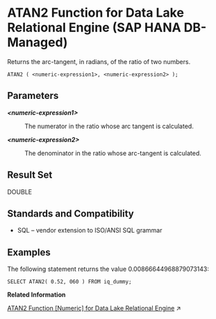 <!-- loio8081001d5f8e4323a5f13cc57fb91cf1 -->

# ATAN2 Function for Data Lake Relational Engine \(SAP HANA DB-Managed\)

Returns the arc-tangent, in radians, of the ratio of two numbers.



```
ATAN2 ( <numeric-expression1>, <numeric-expression2> );
```



<a name="loio8081001d5f8e4323a5f13cc57fb91cf1__section_wck_m3k_srb"/>

## Parameters


<dl>
<dt><b>

*<numeric-expression1\>*

</b></dt>
<dd>

The numerator in the ratio whose arc tangent is calculated.



</dd><dt><b>

*<numeric-expression2\>*

</b></dt>
<dd>

The denominator in the ratio whose arc-tangent is calculated.



</dd>
</dl>



<a name="loio8081001d5f8e4323a5f13cc57fb91cf1__section_ltv_m3k_srb"/>

## Result Set

DOUBLE



<a name="loio8081001d5f8e4323a5f13cc57fb91cf1__section_wyj_n3k_srb"/>

## Standards and Compatibility

-   SQL – vendor extension to ISO/ANSI SQL grammar



<a name="loio8081001d5f8e4323a5f13cc57fb91cf1__section_l2w_n3k_srb"/>

## Examples

The following statement returns the value 0.00866644968879073143:

```
SELECT ATAN2( 0.52, 060 ) FROM iq_dummy;
```

**Related Information**  


[ATAN2 Function \[Numeric\] for Data Lake Relational Engine](https://help.sap.com/viewer/19b3964099384f178ad08f2d348232a9/2024_3_QRC/en-US/a5356c1b84f210159f68d03274510fe6.html "Returns the arc-tangent, in radians, of the ratio of two numbers.") :arrow_upper_right:

